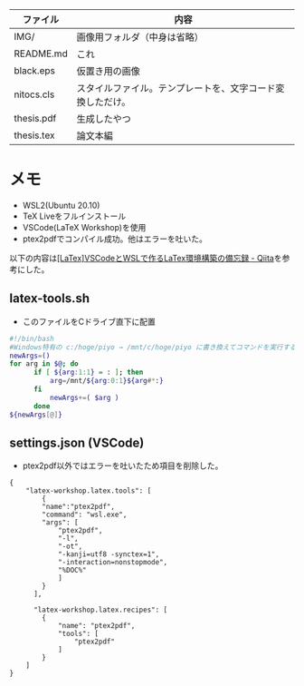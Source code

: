 | ファイル | 内容 |
----|---- 
|IMG/| 画像用フォルダ（中身は省略）|
|README.md| これ |
|black.eps| 仮置き用の画像 |
|nitocs.cls| スタイルファイル。テンプレートを、文字コード変換しただけ。|
|thesis.pdf| 生成したやつ |
|thesis.tex| 論文本編 |

# メモ
- WSL2(Ubuntu 20.10)
- TeX Liveをフルインストール
- VSCode(LaTeX Workshop)を使用
- ptex2pdfでコンパイル成功。他はエラーを吐いた。  

以下の内容は[[LaTex]VSCodeとWSLで作るLaTex環境構築の備忘録 - Qiita](https://qiita.com/uoyuki/items/c0b3feeb80f9a2699759#%E3%83%84%E3%83%BC%E3%83%AB%E3%81%AE%E8%A8%AD%E5%AE%9A)を参考にした。
## latex-tools.sh
- このファイルをCドライブ直下に配置
```sh
#!/bin/bash
#Windows特有の c:/hoge/piyo → /mnt/c/hoge/piyo に書き換えてコマンドを実行するshellscript
newArgs=()
for arg in $@; do
      if [ ${arg:1:1} = : ]; then
          arg=/mnt/${arg:0:1}${arg#*:}
      fi
          newArgs+=( $arg )
      done
${newArgs[@]}
```

## settings.json (VSCode)
- ptex2pdf以外ではエラーを吐いたため項目を削除した。
```
{
    "latex-workshop.latex.tools": [
        {
        "name":"ptex2pdf",
        "command": "wsl.exe",
        "args": [
            "ptex2pdf",
            "-l",
            "-ot",
            "-kanji=utf8 -synctex=1",
            "-interaction=nonstopmode",
            "%DOC%"
            ]
        }
      ],
      
      "latex-workshop.latex.recipes": [
        {
            "name": "ptex2pdf", 
            "tools": [
                "ptex2pdf"
            ]
        }
    ]
}
```
